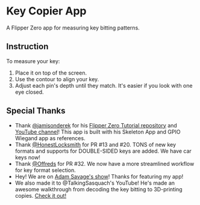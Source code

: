 # Key Copier App
A Flipper Zero app for measuring key bitting patterns.

## Instruction
To measure your key: 
1. Place it on top of the screen.
2. Use the contour to align your key.
3. Adjust each pin's depth until they match. It's easier if you look with one eye closed.

## Special Thanks
- Thank [@jamisonderek](https://github.com/jamisonderek) for his [Flipper Zero Tutorial repository](https://github.com/jamisonderek/flipper-zero-tutorials) and [YouTube channel](https://github.com/jamisonderek/flipper-zero-tutorials#:~:text=YouTube%3A%20%40MrDerekJamison)! This app is built with his Skeleton App and GPIO Wiegand app as references. 
- Thank [@HonestLocksmith](https://github.com/HonestLocksmith) for PR #13 and #20. TONS of new key formats and supports for DOUBLE-SIDED keys are added. We have car keys now!
- Thank [@Offreds](https://github.com/Offreds) for PR #32. We now have a more streamlined workflow for key format selection. 
- Hey! We are on [Adam Savage's show](https://youtu.be/c8q2YVRiOAE?t=485)! Thanks for featuring my app! 
- We also made it to @TalkingSasquach's YouTube! He's made an awesome walkthrough from decoding the key bitting to 3D-printing copies. [Check it out!](https://www.youtube.com/watch?v=P3-KhSJE1as)



